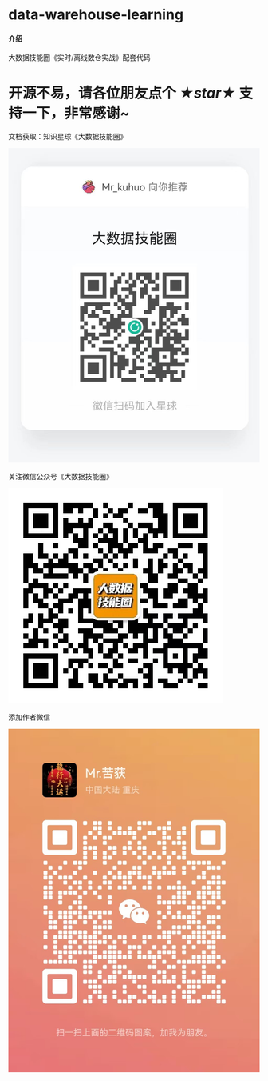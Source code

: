 # data-warehouse-learning

#### 介绍

大数据技能圈《实时/离线数仓实战》配套代码

# 开源不易，请各位朋友点个 ***★star★*** 支持一下，非常感谢~

文档获取：知识星球《大数据技能圈》

![知识星球地址](src/main/java/org/bigdatatechcir/warehouse/images/zhishixingqiu.jpg)

关注微信公众号《大数据技能圈》

![公众号](src/main/java/org/bigdatatechcir/warehouse/images/gongzhonghao.jpg)

添加作者微信

![公众号](src/main/java/org/bigdatatechcir/warehouse/images/weixin.jpg)